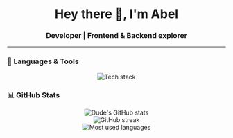 <h1 align="center">Hey there 👋, I'm Abel</h1>
<h3 align="center">Developer | Frontend & Backend explorer</h3>

---

### 🧰 Languages & Tools
<p align="center">
  <img src="https://skillicons.dev/icons?i=html,css,js,react,node,python,django,java,git" alt="Tech stack" />
</p>

### 📊 GitHub Stats
<p align="center">
  <img src="https://github-readme-stats.vercel.app/api?username=dude&show_icons=true&theme=tokyonight" alt="Dude's GitHub stats" />
  <br/>
  <img src="https://streak-stats.demolab.com?user=dude&theme=tokyonight&hide_border=true" alt="GitHub streak" />
  <br/>
  <img src="https://github-readme-stats.vercel.app/api/top-langs/?username=dude&layout=compact&theme=tokyonight" alt="Most used languages" />
</p>

